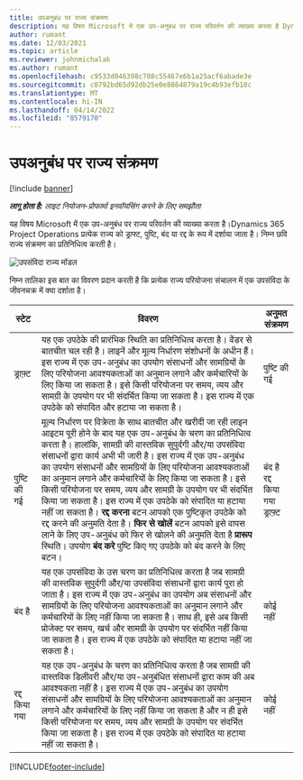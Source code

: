 ```yaml
---
title: उपअनुबंध पर राज्य संक्रमण
description: यह विषय Microsoft में एक उप-अनुबंध पर राज्य परिवर्तन की व्याख्या करता है Dynamics 365 Project Operations जैसा कि उप-अनुबंध बनाया, निष्पादित और बंद किया गया है।
author: rumant
ms.date: 12/03/2021
ms.topic: article
ms.reviewer: johnmichalak
ms.author: rumant
ms.openlocfilehash: c9533d046398c708c55467e6b1a25acf6abade3e
ms.sourcegitcommit: c0792bd65d92db25e0e8864879a19c4b93efb10c
ms.translationtype: MT
ms.contentlocale: hi-IN
ms.lasthandoff: 04/14/2022
ms.locfileid: "8579170"
---
```

# <a name="state-transitions-on-a-subcontract"></a>उपअनुबंध पर राज्य संक्रमण 

[!include [banner](../../includes/dataverse-preview.md)]

_**लागू होता है:** लाइट नियोजन-प्रोफार्मा इनवॉयसिंग करने के लिए समझौता_

यह विषय Microsoft में एक उप-अनुबंध पर राज्य परिवर्तन की व्याख्या करता है।Dynamics 365 Project Operations प्रत्येक राज्य को ड्राफ्ट, पुष्टि, बंद या रद्द के रूप में दर्शाया जाता है। निम्न छवि राज्य संक्रमण का प्रतिनिधित्व करती है।

![उपसंविदा राज्य मॉडल](../media/SubconStates.png)  

निम्न तालिका इस बात का विवरण प्रदान करती है कि प्रत्येक राज्य परियोजना संचालन में एक उपसंविदा के जीवनचक्र में क्या दर्शाता है।

| स्टेट | विवरण | अनुमत संक्रमण |
| --- | --- | --- |
| ड्राफ़्ट | यह एक उपठेके की प्रारंभिक स्थिति का प्रतिनिधित्व करता है। वेंडर से बातचीत चल रही है। लाइनें और मूल्य निर्धारण संशोधनों के अधीन हैं। इस राज्य में एक उप-अनुबंध का उपयोग संसाधनों और सामग्रियों के लिए परियोजना आवश्यकताओं का अनुमान लगाने और कर्मचारियों के लिए किया जा सकता है। इसे किसी परियोजना पर समय, व्यय और सामग्री के उपयोग पर भी संदर्भित किया जा सकता है। इस राज्य में एक उपठेके को संपादित और हटाया जा सकता है। | पुष्टि की गई |
| पुष्टि की गई | मूल्य निर्धारण पर विक्रेता के साथ बातचीत और खरीदी जा रही लाइन आइटम पूरी होने के बाद यह एक उप-अनुबंध के चरण का प्रतिनिधित्व करता है। हालांकि, सामग्री की वास्तविक सुपुर्दगी और/या उपसंविदा संसाधनों द्वारा कार्य अभी भी जारी है। इस राज्य में एक उप-अनुबंध का उपयोग संसाधनों और सामग्रियों के लिए परियोजना आवश्यकताओं का अनुमान लगाने और कर्मचारियों के लिए किया जा सकता है। इसे किसी परियोजना पर समय, व्यय और सामग्री के उपयोग पर भी संदर्भित किया जा सकता है। इस राज्य में एक उपठेके को संपादित या हटाया नहीं जा सकता है। **रद्द करना** बटन आपको एक पुष्टिकृत उपठेके को रद्द करने की अनुमति देता है। **फिर से खोलें** बटन आपको इसे वापस लाने के लिए उप-अनुबंध को फिर से खोलने की अनुमति देता है **प्रारूप** स्थिति। उपयोग **बंद करे** पुष्टि किए गए उपठेके को बंद करने के लिए बटन। | बंद है <br> रद्द किया गया <br> ड्राफ़्ट |
| बंद है | यह एक उपसंविदा के उस चरण का प्रतिनिधित्व करता है जब सामग्री की वास्तविक सुपुर्दगी और/या उपसंविदा संसाधनों द्वारा कार्य पूरा हो जाता है। इस राज्य में एक उप-अनुबंध का उपयोग अब संसाधनों और सामग्रियों के लिए परियोजना आवश्यकताओं का अनुमान लगाने और कर्मचारियों के लिए नहीं किया जा सकता है। साथ ही, इसे अब किसी प्रोजेक्ट पर समय, खर्च और सामग्री के उपयोग पर संदर्भित नहीं किया जा सकता है। इस राज्य में एक उपठेके को संपादित या हटाया नहीं जा सकता है। | कोई नहीं |
| रद्द किया गया | यह एक उप-अनुबंध के चरण का प्रतिनिधित्व करता है जब सामग्री की वास्तविक डिलीवरी और/या उप-अनुबंधित संसाधनों द्वारा काम की अब आवश्यकता नहीं है। इस राज्य में एक उप-अनुबंध का उपयोग संसाधनों और सामग्रियों के लिए परियोजना आवश्यकताओं का अनुमान लगाने और कर्मचारियों के लिए नहीं किया जा सकता है और न ही इसे किसी परियोजना पर समय, व्यय और सामग्री के उपयोग पर संदर्भित किया जा सकता है। इस राज्य में एक उपठेके को संपादित या हटाया नहीं जा सकता है। | कोई नहीं |


[!INCLUDE[footer-include](../../includes/footer-banner.md)]
